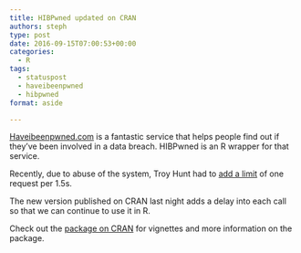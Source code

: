 ```yaml
---
title: HIBPwned updated on CRAN
authors: steph
type: post
date: 2016-09-15T07:00:53+00:00
categories:
  - R
tags:
  - statuspost
  - haveibeenpwned
  - hibpwned
format: aside

---
```

[Haveibeenpwned.com][1] is a fantastic service that helps people find out if they&#8217;ve been involved in a data breach. HIBPwned is an R wrapper for that service.

Recently, due to abuse of the system, Troy Hunt had to [add a limit][2] of one request per 1.5s.

The new version published on CRAN last night adds a delay into each call so that we can continue to use it in R.

Check out the [package on CRAN][3] for vignettes and more information on the package.

 [1]: https://haveibeenpwned.com/
 [2]: https://www.troyhunt.com/the-have-i-been-pwned-api-rate-limiting-and-commercial-use/
 [3]: https://cran.r-project.org/package=HIBPwned